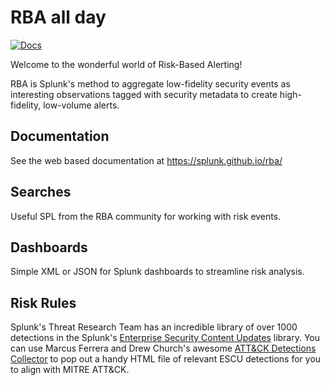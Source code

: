 # RBA all day

[![Docs](https://github.com/splunk/rba/actions/workflows/docs.yml/badge.svg)](https://splunk.github.io/rba/)

Welcome to the wonderful world of Risk-Based Alerting!

RBA is Splunk's method to aggregate low-fidelity security events as interesting observations tagged with security metadata to create high-fidelity, low-volume alerts.

## Documentation

See the web based documentation at https://splunk.github.io/rba/

## Searches

Useful SPL from the RBA community for working with risk events.

## Dashboards

Simple XML or JSON for Splunk dashboards to streamline risk analysis.

## Risk Rules

Splunk's Threat Research Team has an incredible library of over 1000 detections in the Splunk's [Enterprise Security Content Updates](https://research.splunk.com/) library. You can use Marcus Ferrera and Drew Church's awesome [ATT&CK Detections Collector](https://github.com/splunk/attack-detections-collector) to pop out a handy HTML file of relevant ESCU detections for you to align with MITRE ATT&CK.

